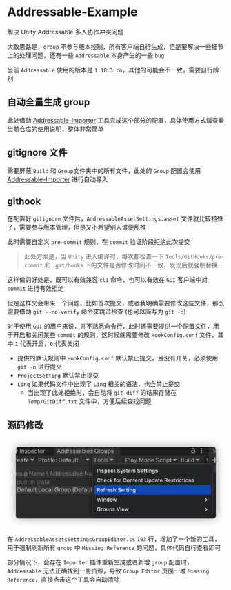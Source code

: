 # Addressable-Example

解决 Unity Addressable 多人协作冲突问题

大致思路是，`group` 不参与版本控制，所有客户端自行生成，但是要解决一些细节上的处理问题，还有一些 `Addressable` 本身产生的一些 `bug`

当前 `Addressable` 使用的版本是 `1.18.3 cn`，其他的可能会不一致，需要自行辨别

## 自动全量生成 group

此处借助 [Addressable-Importer](https://github.com/favoyang/unity-addressable-importer) 工具完成这个部分的配置，具体使用方式请查看当前仓库的使用说明，整体非常简单

## gitignore 文件

需要屏蔽 `Build` 和 `Group`文件夹中的所有文件，此处的 `Group` 配置会使用 [Addressable-Importer](https://github.com/favoyang/unity-addressable-importer) 进行自动导入

## githook

在配置好 `gitignore` 文件后，`AddressableAssetSettings.asset` 文件就比较特殊了，需要参与版本管理，但是又不希望别人谁便乱推

此时需要自定义 `pre-commit` 规则，在 `commit` 验证阶段拒绝此次提交

> 此处方案是，当 `Unity` 进入编译时，每次都检查一下 `Tools/GitHooks/pre-commit` 和 `.git/hooks` 下的文件是否修改时间不一致，发现后就强制替换

这样做的好处是，既可以有效兼容 `cli` 命令，也可以有效在 `GUI` 客户端中对 `commit` 进行有效拒绝

但是这样又会带来一个问题，比如首次提交，或者我明确需要修改这些文件，那么需要借助 `git --no-verify` 命令来跳过检查 (也可以简写为 `git -n`)

对于使用 `GUI` 的用户来说，并不熟悉命令行，此时还需要提供一个配置文件，用于开启和关闭某些 `commit` 的规则，这时候就需要修改 `HookConfig.conf` 文件，其中 `1` 代表开启，`0` 代表关闭

- 提供的默认规则中 `HookConfig.conf` 默认禁止提交，且没有开关，必须使用 `git -n` 进行提交
- `ProjectSetting` 默认禁止提交
- `Linq` 如果代码文件中出现了 `Linq` 相关的语法，也会禁止提交
    - 当出现了此处拒绝时，会自动将 `git diff` 的结果存储在 `Temp/GitDiff.txt` 文件中，方便后续查找问题

## 源码修改

![](pic/16404103831136.jpg)


在 `AddressableAssetsSettingsGroupEditor.cs` `193` 行，增加了一个新的工具，用于强制刷新所有 `group` 中 `Missing Reference` 的问题，具体代码自行查看即可

部分情况下，会存在 `Importer` 插件重新生成或者新增 `group` 配置时，`Addressable` 无法正确找到一些资源，导致 `Group Editor` 页面一堆 `Missing Reference`，直接点击这个工具会自动清除